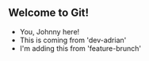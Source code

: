 ## Welcome to Git!

- You, Johnny here! 
- This is coming from 'dev-adrian'
- I'm adding this from 'feature-brunch'
